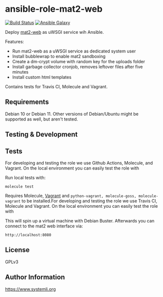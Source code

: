ansible-role-mat2-web
=====================

[![Build Status](https://github.com/systemli/ansible-role-mat2-web/workflows/Integration/badge.svg?branch=master)](https://github.com/systemli/ansible-role-mat2-web/actions?query=workflow%3AIntegration)
[![Ansible Galaxy](http://img.shields.io/badge/ansible--galaxy-mat2__web-blue.svg)](https://galaxy.ansible.com/systemli/mat2_web/)

Deploy [mat2-web](https://0xacab.org/jvoisin/mat2-web) as uWSGI service wih Ansible.

Features:

* Run mat2-web as a uWSGI service as dedicated system user
* Install bubblewrap to enable mat2 sandboxing
* Create a dm-crypt volume with random key for the uploads folder
* Install garbage collector cronjob, removes leftover files after five minutes
* Install custom html templates

Contains tests for Travis CI, Molecule and Vagrant.

Requirements
------------

Debian 10 or Debian 11. Other versions of Debian/Ubuntu might be supported as well, but aren't tested.


Testing & Development
---------------------

Tests
-----

For developing and testing the role we use Github Actions, Molecule, and Vagrant. On the local environment you can easily test the role with

Run local tests with:

```
molecule test
```

Requires Molecule, [Vagrant](https://www.vagrantup.com/downloads.html)  and `python-vagrant, molecule-goss, molecule-vagrant` to be installed.For developing and testing the role we use Travis CI, Molecule and Vagrant. On the local environment you can easily test the role with

This will spin up a virtual machine with Debian Buster. Afterwards you can connect to the mat2
web interface via:

```
http://localhost:8080
```


License
-------

GPLv3

Author Information
------------------

https://www.systemli.org
